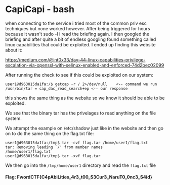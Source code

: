 # CapiCapi - bash

when connecting to the service i tried most of the common priv esc techniques but none worked however. After being triggered for hours because it wasn't sudo -l i read the briefing again. I then googled the briefing and after quite a bit of endless googling found something called linux capabilities that could be exploited. I ended up finding this website about it:

https://medium.com/@int0x33/day-44-linux-capabilities-privilege-escalation-via-openssl-with-selinux-enabled-and-enforced-74d2bec02099

After running the check to see if this could be exploited on our system:

```
user1@d963015da1fa:/$ getcap -r / 2>/dev/null    <-- command we run  
/usr/bin/tar = cap_dac_read_search+ep <-- our response
```
this shows the same thing as the website so we know it should be able to be exploited.

We see that the binary tar has the privelages to read anything on the file system. 

We attempt the example on /etc/shadow just like in the website and then go on to do the same thing on the flag.txt file:
```
user1@d963015da1fa:/tmp$ tar -cvf flag.tar /home/user1/flag.txt
tar: Removing leading `/' from member names
/home/user1/flag.txt
user1@d963015da1fa:/tmp$ tar -xvf flag.tar
```
We then go into the `/tmp/home/user1` directory and read the `flag.txt` file

#### Flag: FwordCTF{C4pAbiLities_4r3_t00_S3Cur3_NaruT0_0nc3_S4id}
